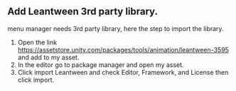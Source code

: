 ﻿## Add Leantween 3rd party library.
menu manager needs 3rd party library, here the step to import the library.
1. Open the link https://assetstore.unity.com/packages/tools/animation/leantween-3595 and add to my asset.
2. In the editor go to package manager and open my asset.
3. Click import Leantween and check Editor, Framework, and License then click import.
